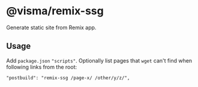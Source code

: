# @visma/remix-ssg

Generate static site from Remix app.

## Usage

Add `package.json` `"scripts"`. Optionally list pages that `wget` can't find when following links from the root:

```
"postbuild": "remix-ssg /page-x/ /other/y/z/",
```
